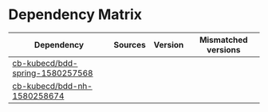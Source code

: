 # Dependency Matrix

Dependency | Sources | Version | Mismatched versions
---------- | ------- | ------- | -------------------
[cb-kubecd/bdd-spring-1580257568](https://github.com/cb-kubecd/bdd-spring-1580257568.git) |  | []() | 
[cb-kubecd/bdd-nh-1580258674](https://github.com/cb-kubecd/bdd-nh-1580258674.git) |  | []() | 
